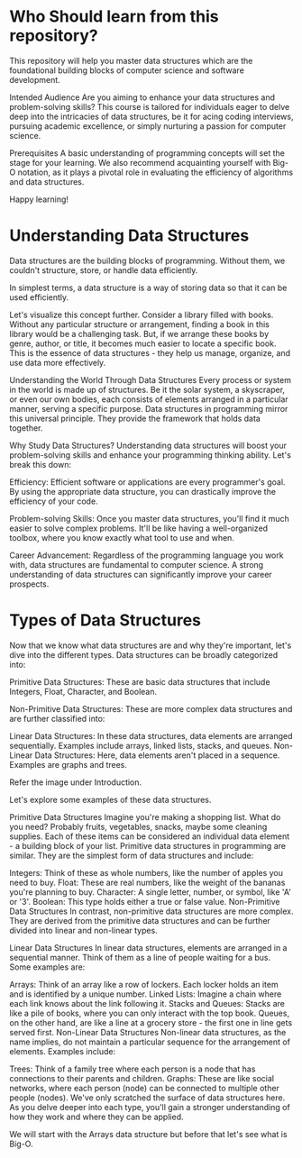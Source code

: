 # Who Should learn from this repository?
This repository will help you master data structures which are the foundational building blocks of computer science and software development.

Intended Audience
Are you aiming to enhance your data structures and problem-solving skills? This course is tailored for individuals eager to delve deep into the intricacies of data structures, be it for acing coding interviews, pursuing academic excellence, or simply nurturing a passion for computer science.

Prerequisites
A basic understanding of programming concepts will set the stage for your learning. We also recommend acquainting yourself with Big-O notation, as it plays a pivotal role in evaluating the efficiency of algorithms and data structures.

Happy learning!


# Understanding Data Structures
Data structures are the building blocks of programming. Without them, we couldn't structure, store, or handle data efficiently.

In simplest terms, a data structure is a way of storing data so that it can be used efficiently.

Let's visualize this concept further. Consider a library filled with books. Without any particular structure or arrangement, finding a book in this library would be a challenging task. But, if we arrange these books by genre, author, or title, it becomes much easier to locate a specific book. This is the essence of data structures - they help us manage, organize, and use data more effectively.

Understanding the World Through Data Structures
Every process or system in the world is made up of structures. Be it the solar system, a skyscraper, or even our own bodies, each consists of elements arranged in a particular manner, serving a specific purpose. Data structures in programming mirror this universal principle. They provide the framework that holds data together.

Why Study Data Structures?
Understanding data structures will boost your problem-solving skills and enhance your programming thinking ability. Let's break this down:

Efficiency: Efficient software or applications are every programmer's goal. By using the appropriate data structure, you can drastically improve the efficiency of your code.

Problem-solving Skills: Once you master data structures, you'll find it much easier to solve complex problems. It'll be like having a well-organized toolbox, where you know exactly what tool to use and when.

Career Advancement: Regardless of the programming language you work with, data structures are fundamental to computer science. A strong understanding of data structures can significantly improve your career prospects.


# Types of Data Structures
Now that we know what data structures are and why they're important, let's dive into the different types. Data structures can be broadly categorized into:

Primitive Data Structures: These are basic data structures that include Integers, Float, Character, and Boolean.

Non-Primitive Data Structures: These are more complex data structures and are further classified into:

Linear Data Structures: In these data structures, data elements are arranged sequentially. Examples include arrays, linked lists, stacks, and queues.
Non-Linear Data Structures: Here, data elements aren't placed in a sequence. Examples are graphs and trees.

Refer the image under Introduction.

Let's explore some examples of these data structures.

Primitive Data Structures
Imagine you're making a shopping list. What do you need? Probably fruits, vegetables, snacks, maybe some cleaning supplies. Each of these items can be considered an individual data element - a building block of your list. Primitive data structures in programming are similar. They are the simplest form of data structures and include:

Integers: Think of these as whole numbers, like the number of apples you need to buy.
Float: These are real numbers, like the weight of the bananas you're planning to buy.
Character: A single letter, number, or symbol, like 'A' or '3'.
Boolean: This type holds either a true or false value.
Non-Primitive Data Structures
In contrast, non-primitive data structures are more complex. They are derived from the primitive data structures and can be further divided into linear and non-linear types.

Linear Data Structures
In linear data structures, elements are arranged in a sequential manner. Think of them as a line of people waiting for a bus. Some examples are:

Arrays: Think of an array like a row of lockers. Each locker holds an item and is identified by a unique number.
Linked Lists: Imagine a chain where each link knows about the link following it.
Stacks and Queues: Stacks are like a pile of books, where you can only interact with the top book. Queues, on the other hand, are like a line at a grocery store - the first one in line gets served first.
Non-Linear Data Structures
Non-linear data structures, as the name implies, do not maintain a particular sequence for the arrangement of elements. Examples include:

Trees: Think of a family tree where each person is a node that has connections to their parents and children.
Graphs: These are like social networks, where each person (node) can be connected to multiple other people (nodes).
We've only scratched the surface of data structures here. As you delve deeper into each type, you'll gain a stronger understanding of how they work and where they can be applied.

We will start with the Arrays data structure but before that let's see what is Big-O.
